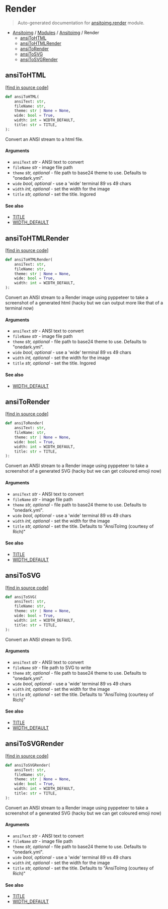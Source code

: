 # Render

> Auto-generated documentation for [ansitoimg.render](../../../ansitoimg/render.py) module.

- [Ansitoimg](../README.md#ansitoimg-index) / [Modules](../MODULES.md#ansitoimg-modules) / [Ansitoimg](index.md#ansitoimg) / Render
    - [ansiToHTML](#ansitohtml)
    - [ansiToHTMLRender](#ansitohtmlrender)
    - [ansiToRender](#ansitorender)
    - [ansiToSVG](#ansitosvg)
    - [ansiToSVGRender](#ansitosvgrender)

## ansiToHTML

[[find in source code]](../../../ansitoimg/render.py#L150)

```python
def ansiToHTML(
    ansiText: str,
    fileName: str,
    theme: str | None = None,
    wide: bool = True,
    width: int = WIDTH_DEFAULT,
    title: str = TITLE,
):
```

Convert an ANSI stream to a html file.

#### Arguments

- `ansiText` *str* - ANSI text to convert
- `fileName` *str* - image file path
- `theme` *str, optional* - file path to base24 theme to use. Defaults to "onedark.yml".
- `wide` *bool, optional* - use a 'wide' terminal 89 vs 49 chars
- `width` *int, optional* - set the width for the image
- `title` *str, optional* - set the title. Ingored

#### See also

- [TITLE](utils.md#title)
- [WIDTH_DEFAULT](utils.md#width_default)

## ansiToHTMLRender

[[find in source code]](../../../ansitoimg/render.py#L172)

```python
def ansiToHTMLRender(
    ansiText: str,
    fileName: str,
    theme: str | None = None,
    wide: bool = True,
    width: int = WIDTH_DEFAULT,
):
```

Convert an ANSI stream to a Render image using pyppeteer to take a
screenshot of a generated html (hacky but we can output more like that
of a terminal now)

#### Arguments

- `ansiText` *str* - ANSI text to convert
- `fileName` *str* - image file path
- `theme` *str, optional* - file path to base24 theme to use. Defaults to "onedark.yml".
- `wide` *bool, optional* - use a 'wide' terminal 89 vs 49 chars
- `width` *int, optional* - set the width for the image
- `title` *str, optional* - set the title. Ingored

#### See also

- [WIDTH_DEFAULT](utils.md#width_default)

## ansiToRender

[[find in source code]](../../../ansitoimg/render.py#L83)

```python
def ansiToRender(
    ansiText: str,
    fileName: str,
    theme: str | None = None,
    wide: bool = True,
    width: int = WIDTH_DEFAULT,
    title: str = TITLE,
):
```

Convert an ANSI stream to a Render image using pyppeteer to take a
screenshot of a generated SVG (hacky but we can get coloured emoji now)

#### Arguments

- `ansiText` *str* - ANSI text to convert
- `fileName` *str* - image file path
- `theme` *str, optional* - file path to base24 theme to use. Defaults to "onedark.yml".
- `wide` *bool, optional* - use a 'wide' terminal 89 vs 49 chars
- `width` *int, optional* - set the width for the image
- `title` *str, optional* - set the title. Defaults to "AnsiToImg (courtesy of Rich)"

#### See also

- [TITLE](utils.md#title)
- [WIDTH_DEFAULT](utils.md#width_default)

## ansiToSVG

[[find in source code]](../../../ansitoimg/render.py#L61)

```python
def ansiToSVG(
    ansiText: str,
    fileName: str,
    theme: str | None = None,
    wide: bool = True,
    width: int = WIDTH_DEFAULT,
    title: str = TITLE,
):
```

Convert an ANSI stream to SVG.

#### Arguments

- `ansiText` *str* - ANSI text to convert
- `fileName` *str* - file path to SVG to write
- `theme` *str, optional* - file path to base24 theme to use. Defaults to "onedark.yml".
- `wide` *bool, optional* - use a 'wide' terminal 89 vs 49 chars
- `width` *int, optional* - set the width for the image
- `title` *str, optional* - set the title. Defaults to "AnsiToImg (courtesy of Rich)"

#### See also

- [TITLE](utils.md#title)
- [WIDTH_DEFAULT](utils.md#width_default)

## ansiToSVGRender

[[find in source code]](../../../ansitoimg/render.py#L105)

```python
def ansiToSVGRender(
    ansiText: str,
    fileName: str,
    theme: str | None = None,
    wide: bool = True,
    width: int = WIDTH_DEFAULT,
    title: str = TITLE,
):
```

Convert an ANSI stream to a Render image using pyppeteer to take a
screenshot of a generated SVG (hacky but we can get coloured emoji now)

#### Arguments

- `ansiText` *str* - ANSI text to convert
- `fileName` *str* - image file path
- `theme` *str, optional* - file path to base24 theme to use. Defaults to "onedark.yml".
- `wide` *bool, optional* - use a 'wide' terminal 89 vs 49 chars
- `width` *int, optional* - set the width for the image
- `title` *str, optional* - set the title. Defaults to "AnsiToImg (courtesy of Rich)"

#### See also

- [TITLE](utils.md#title)
- [WIDTH_DEFAULT](utils.md#width_default)
